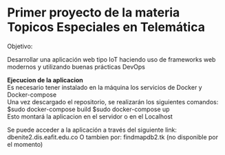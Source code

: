 # Primer proyecto de la materia Topicos Especiales en Telemática

Objetivo:

Desarrollar una aplicación web tipo IoT haciendo uso de frameworks web modernos y utilizando buenas prácticas DevOps

__Ejecucion de la aplicacion__
<br> Es necesario tener instalado en la máquina los servicios de Docker y Docker-compose
<br> Una vez descargado el repositorio, se realizarán los siguientes comandos:
    $sudo docker-compose build
    $sudo docker-compose up
<br> Esto montará la aplicacion en el servidor o en el Localhost

Se puede acceder a la aplicación a través del siguiente link: dbenite2.dis.eafit.edu.co
O tambien por: findmapdb2.tk (no disponible por el momento)

